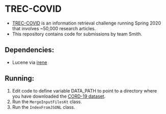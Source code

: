 # TREC-COVID

- [TREC-COVID](https://ir.nist.gov/covidSubmit/index.html) is an information retrieval challenge running Spring 2020 that involves ~50,000 research articles.
- This repository contains code for submissions by team Smith.

## Dependencies:

- Lucene via [irene](https://github.com/jjfiv/irene)

## Running: 

1. Edit code to define variable DATA_PATH to point to a directory where you have downloaded the [CORD-19 dataset](https://pages.semanticscholar.org/coronavirus-research).
2. Run the ``MergeInputFilesKt`` class.
3. Run the ``IndexFromJSONL`` class.

